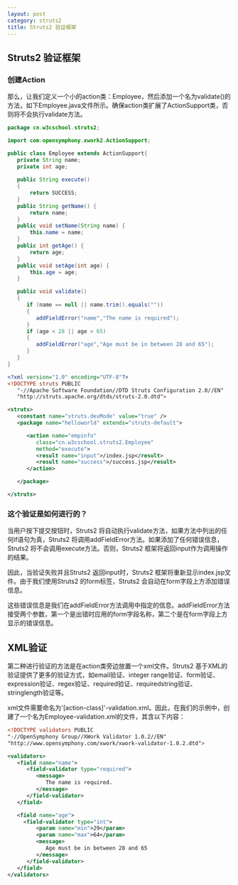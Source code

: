 ```yaml
---
layout: post
category: struts2
title: Struts2 验证框架
---
```



## Struts2 验证框架

### 创建Action
那么，让我们定义一个小的action类：Employee，然后添加一个名为validate()的方法，如下Employee.java文件所示。确保action类扩展了ActionSupport类，否则将不会执行validate方法。

```java
package cn.w3cschool.struts2;

import com.opensymphony.xwork2.ActionSupport;

public class Employee extends ActionSupport{
   private String name;
   private int age;
   
   public String execute() 
   {
       return SUCCESS;
   }
   public String getName() {
       return name;
   }
   public void setName(String name) {
       this.name = name;
   }
   public int getAge() {
       return age;
   }
   public void setAge(int age) {
       this.age = age;
   }

   public void validate()
   {
      if (name == null || name.trim().equals(""))
      {
         addFieldError("name","The name is required");
      }
      if (age < 28 || age > 65)
      {
         addFieldError("age","Age must be in between 28 and 65");
      }
   }
}

```

```xml
<?xml version="1.0" encoding="UTF-8"?>
<!DOCTYPE struts PUBLIC
   "-//Apache Software Foundation//DTD Struts Configuration 2.0//EN"
   "http://struts.apache.org/dtds/struts-2.0.dtd">

<struts>
   <constant name="struts.devMode" value="true" />
   <package name="helloworld" extends="struts-default">

      <action name="empinfo" 
         class="cn.w3cschool.struts2.Employee"
         method="execute">
         <result name="input">/index.jsp</result>
         <result name="success">/success.jsp</result>
      </action>

   </package>

</struts>
```

### 这个验证是如何进行的？
当用户按下提交按钮时，Struts2 将自动执行validate方法，如果方法中列出的任何if语句为真，Struts2 将调用addFieldError方法。如果添加了任何错误信息，Struts2 将不会调用execute方法。否则，Struts2 框架将返回input作为调用操作的结果。

因此，当验证失败并且Struts2 返回input时，Struts2 框架将重新显示index.jsp文件。由于我们使用Struts2 的form标签，Struts2 会自动在form字段上方添加错误信息。

这些错误信息是我们在addFieldError方法调用中指定的信息。addFieldError方法接受两个参数，第一个是出错时应用的form字段名称，第二个是在form字段上方显示的错误信息。

## XML验证
第二种进行验证的方法是在action类旁边放置一个xml文件。Struts2 基于XML的验证提供了更多的验证方式，如email验证、integer range验证、form验证、expression验证、regex验证、required验证、requiredstring验证、stringlength验证等。

xml文件需要命名为'[action-class]'-validation.xml。因此，在我们的示例中，创建了一个名为Employee-validation.xml的文件，其含以下内容：

```xml
<!DOCTYPE validators PUBLIC 
"-//OpenSymphony Group//XWork Validator 1.0.2//EN"
"http://www.opensymphony.com/xwork/xwork-validator-1.0.2.dtd">

<validators>
   <field name="name">
      <field-validator type="required">
         <message>
            The name is required.
         </message>
      </field-validator>
   </field>

   <field name="age">
     <field-validator type="int">
         <param name="min">29</param>
         <param name="max">64</param>
         <message>
            Age must be in between 28 and 65
         </message>
      </field-validator>
   </field>
</validators>
```
